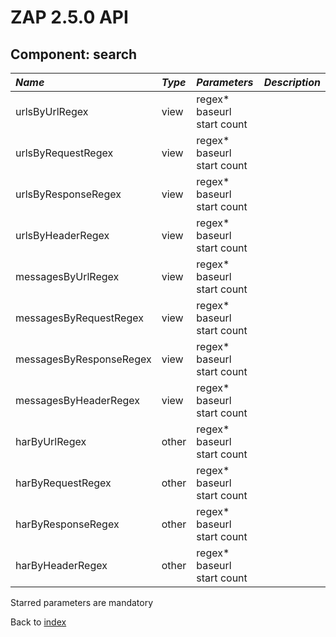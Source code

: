 # ZAP 2.5.0 API
## Component: search
| _Name_ | _Type_ | _Parameters_ | _Description_ |
|:-------|:-------|:-------------|:--------------|
| urlsByUrlRegex| view | regex* baseurl start count  |  |
| urlsByRequestRegex| view | regex* baseurl start count  |  |
| urlsByResponseRegex| view | regex* baseurl start count  |  |
| urlsByHeaderRegex| view | regex* baseurl start count  |  |
| messagesByUrlRegex| view | regex* baseurl start count  |  |
| messagesByRequestRegex| view | regex* baseurl start count  |  |
| messagesByResponseRegex| view | regex* baseurl start count  |  |
| messagesByHeaderRegex| view | regex* baseurl start count  |  |
| harByUrlRegex| other | regex* baseurl start count  |  |
| harByRequestRegex| other | regex* baseurl start count  |  |
| harByResponseRegex| other | regex* baseurl start count  |  |
| harByHeaderRegex| other | regex* baseurl start count  |  |

Starred parameters are mandatory

Back to [index](ApiGen_Index)

